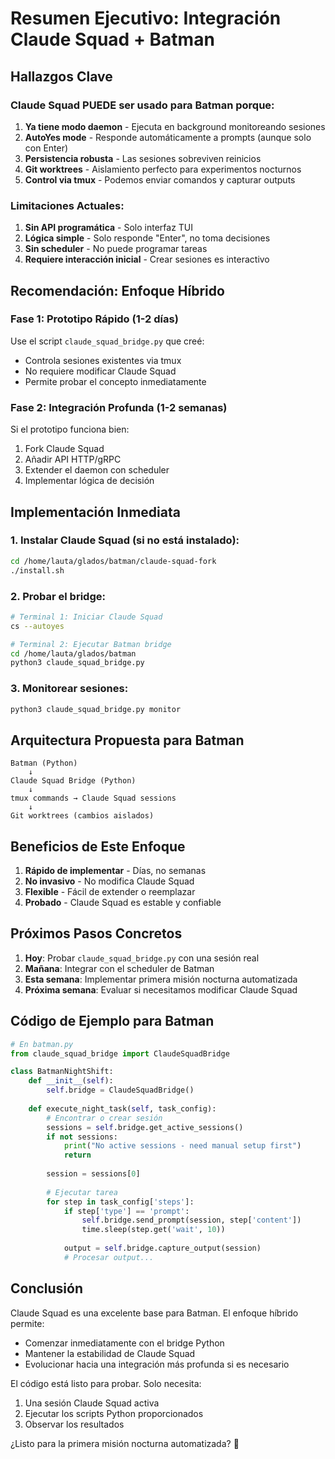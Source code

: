# Resumen Ejecutivo: Integración Claude Squad + Batman

## Hallazgos Clave

### Claude Squad PUEDE ser usado para Batman porque:

1. **Ya tiene modo daemon** - Ejecuta en background monitoreando sesiones
2. **AutoYes mode** - Responde automáticamente a prompts (aunque solo con Enter)
3. **Persistencia robusta** - Las sesiones sobreviven reinicios
4. **Git worktrees** - Aislamiento perfecto para experimentos nocturnos
5. **Control via tmux** - Podemos enviar comandos y capturar outputs

### Limitaciones Actuales:

1. **Sin API programática** - Solo interfaz TUI
2. **Lógica simple** - Solo responde "Enter", no toma decisiones
3. **Sin scheduler** - No puede programar tareas
4. **Requiere interacción inicial** - Crear sesiones es interactivo

## Recomendación: Enfoque Híbrido

### Fase 1: Prototipo Rápido (1-2 días)
Use el script `claude_squad_bridge.py` que creé:
- Controla sesiones existentes via tmux
- No requiere modificar Claude Squad
- Permite probar el concepto inmediatamente

### Fase 2: Integración Profunda (1-2 semanas)
Si el prototipo funciona bien:
1. Fork Claude Squad
2. Añadir API HTTP/gRPC
3. Extender el daemon con scheduler
4. Implementar lógica de decisión

## Implementación Inmediata

### 1. Instalar Claude Squad (si no está instalado):
```bash
cd /home/lauta/glados/batman/claude-squad-fork
./install.sh
```

### 2. Probar el bridge:
```bash
# Terminal 1: Iniciar Claude Squad
cs --autoyes

# Terminal 2: Ejecutar Batman bridge
cd /home/lauta/glados/batman
python3 claude_squad_bridge.py
```

### 3. Monitorear sesiones:
```bash
python3 claude_squad_bridge.py monitor
```

## Arquitectura Propuesta para Batman

```
Batman (Python)
    ↓
Claude Squad Bridge (Python)
    ↓
tmux commands → Claude Squad sessions
    ↓
Git worktrees (cambios aislados)
```

## Beneficios de Este Enfoque

1. **Rápido de implementar** - Días, no semanas
2. **No invasivo** - No modifica Claude Squad
3. **Flexible** - Fácil de extender o reemplazar
4. **Probado** - Claude Squad es estable y confiable

## Próximos Pasos Concretos

1. **Hoy**: Probar `claude_squad_bridge.py` con una sesión real
2. **Mañana**: Integrar con el scheduler de Batman
3. **Esta semana**: Implementar primera misión nocturna automatizada
4. **Próxima semana**: Evaluar si necesitamos modificar Claude Squad

## Código de Ejemplo para Batman

```python
# En batman.py
from claude_squad_bridge import ClaudeSquadBridge

class BatmanNightShift:
    def __init__(self):
        self.bridge = ClaudeSquadBridge()
        
    def execute_night_task(self, task_config):
        # Encontrar o crear sesión
        sessions = self.bridge.get_active_sessions()
        if not sessions:
            print("No active sessions - need manual setup first")
            return
            
        session = sessions[0]
        
        # Ejecutar tarea
        for step in task_config['steps']:
            if step['type'] == 'prompt':
                self.bridge.send_prompt(session, step['content'])
                time.sleep(step.get('wait', 10))
                
            output = self.bridge.capture_output(session)
            # Procesar output...
```

## Conclusión

Claude Squad es una excelente base para Batman. El enfoque híbrido permite:
- Comenzar inmediatamente con el bridge Python
- Mantener la estabilidad de Claude Squad
- Evolucionar hacia una integración más profunda si es necesario

El código está listo para probar. Solo necesita:
1. Una sesión Claude Squad activa
2. Ejecutar los scripts Python proporcionados
3. Observar los resultados

¿Listo para la primera misión nocturna automatizada? 🦇